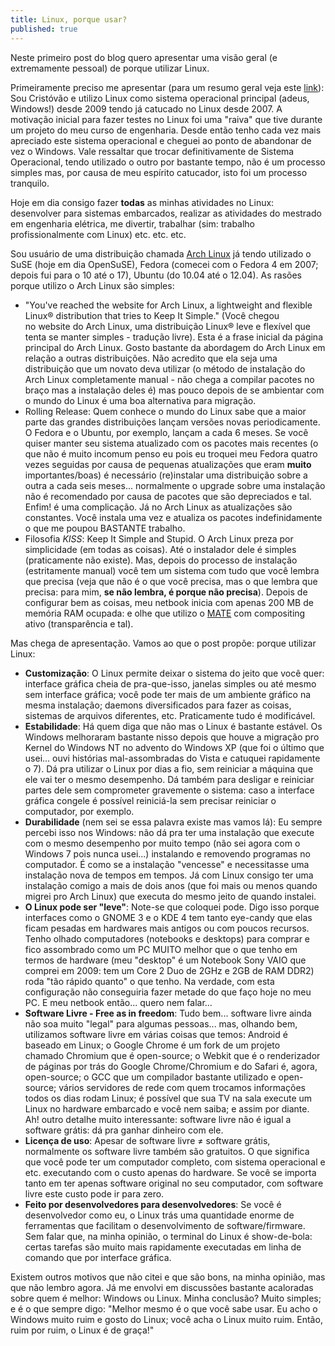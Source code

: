 ```yaml
---
title: Linux, porque usar?
published: true
---
```


Neste primeiro post do blog quero apresentar uma visão geral (e extremamente pessoal) de porque utilizar Linux.

Primeiramente preciso me apresentar (para um resumo geral veja este [link](../about.html)): Sou Cristóvão e utilizo Linux como sistema operacional principal (adeus, Windows!) desde 2009 tendo já catucado no Linux desde 2007. A motivação inicial para fazer testes no Linux foi uma "raiva" que tive durante um projeto do meu curso de engenharia. Desde então tenho cada vez mais apreciado este sistema operacional e cheguei ao ponto de abandonar de vez o Windows. Vale ressaltar que trocar definitivamente de Sistema Operacional, tendo utilizado o outro por bastante tempo, não é um processo simples mas, por causa de meu espírito catucador, isto foi um processo tranquilo.

Hoje em dia consigo fazer **todas** as minhas atividades no Linux: desenvolver para sistemas embarcados, realizar as atividades do mestrado em engenharia elétrica, me divertir, trabalhar (sim: trabalho profissionalmente com Linux) etc. etc. etc.

Sou usuário de uma distribuição chamada [Arch Linux](https://archlinux.org) já tendo utilizado o SuSE (hoje em dia OpenSuSE), Fedora (comecei com o Fedora 4 em 2007; depois fui para o 10 até o 17), Ubuntu (do 10.04 até o 12.04). As rasões porque utilizo o Arch Linux são simples:

* "You've reached the website for Arch Linux, a lightweight and flexible Linux® distribution that tries to Keep It Simple." (Você chegou no website do Arch Linux, uma distribuição Linux® leve e flexível que tenta se manter simples - tradução livre). Esta é a frase inicial da página principal do Arch Linux. Gosto bastante da abordagem do Arch Linux em relação a outras distribuições. Não acredito que ela seja uma distribuição que um novato deva utilizar (o método de instalação do Arch Linux completamente manual - não chega a compilar pacotes no braço mas a instalação deles é) mas pouco depois de se ambientar com o mundo do Linux é uma boa alternativa para migração.
* Rolling Release: Quem conhece o mundo do Linux sabe que a maior parte das grandes distribuições lançam versões novas periodicamente. O Fedora e o Ubuntu, por exemplo, lançam a cada 6 meses. Se você quiser manter seu sistema atualizado com os pacotes mais recentes (o que não é muito incomum penso eu pois eu troquei meu Fedora quatro vezes seguidas por causa de pequenas atualizações que eram **muito** importantes/boas) é necessário (re)instalar uma distribuição sobre a outra a cada seis meses... normalmente o upgrade sobre uma instalação não é recomendado por causa de pacotes que são depreciados e tal. Enfim! é uma complicação. Já no Arch Linux as atualizações são constantes. Você instala uma vez e atualiza os pacotes indefinidamente o que me poupou BASTANTE trabalho.
* Filosofia *KISS*: Keep It Simple and Stupid. O Arch Linux preza por simplicidade (em todas as coisas). Até o instalador dele é simples (praticamente não existe). Mas, depois do processo de instalação (estritamente manual) você tem um sistema com tudo que você lembra que precisa (veja que não é o que você precisa, mas o que lembra que precisa: para mim, **se não lembra, é porque não precisa**). Depois de configurar bem as coisas, meu netbook inicia com apenas 200 MB de memória RAM ocupada: e olhe que utilizo o [MATE](https://mate-desktop.org/) com compositing ativo (transparência e tal).

Mas chega de apresentação. Vamos ao que o post propõe: porque utilizar Linux:

* **Customização**: O Linux permite deixar o sistema do jeito que você quer: interface gráfica cheia de pra-que-isso, janelas simples ou até mesmo sem interface gráfica; você pode ter mais de um ambiente gráfico na mesma instalação; daemons diversificados para fazer as coisas, sistemas de arquivos diferentes, etc. Praticamente tudo é modificável.
* **Estabilidade**: Há quem diga que não mas o Linux é bastante estável. Os Windows melhoraram bastante nisso depois que houve a migração pro Kernel do Windows NT no advento do Windows XP (que foi o último que usei... ouvi histórias mal-assombradas do Vista e catuquei rapidamente o 7). Dá pra utilizar o Linux por dias a fio, sem reiniciar a máquina que ele vai ter o mesmo desempenho. Dá também para desligar e reiniciar partes dele sem comprometer gravemente o sistema: caso a interface gráfica congele é possível reiniciá-la sem precisar reiniciar o computador, por exemplo.
* **Durabilidade** (nem sei se essa palavra existe mas vamos lá): Eu sempre percebi isso nos Windows: não dá pra ter uma instalação que execute com o mesmo desempenho por muito tempo (não sei agora com o Windows 7 pois nunca usei...) instalando e removendo programas no computador. É como se a instalação "vencesse" e necessitasse uma instalação nova de tempos em tempos. Já com Linux consigo ter uma instalação comigo a mais de dois anos (que foi mais ou menos quando migrei pro Arch Linux) que executa do mesmo jeito de quando instalei.
* **O Linux pode ser "leve"**: Note-se que coloquei pode. Digo isso porque interfaces como o GNOME 3 e o KDE 4 tem tanto eye-candy que elas ficam pesadas em hardwares mais antigos ou com poucos recursos. Tenho olhado computadores (notebooks e desktops) para comprar e fico assombrado como um PC MUITO melhor que o que tenho em termos de hardware (meu "desktop" é um Notebook Sony VAIO que comprei em 2009: tem um Core 2 Duo de 2GHz e 2GB de RAM DDR2) roda "tão rápido quanto" o que tenho. Na verdade, com esta configuração não conseguiria fazer metade do que faço hoje no meu PC. E meu netbook então... quero nem falar...
* **Software Livre - Free as in freedom**: Tudo bem... software livre ainda não soa muito "legal" para algumas pessoas... mas, olhando bem, utilizamos software livre em várias coisas que temos: Android é baseado em Linux; o Google Chrome é um fork de um projeto chamado Chromium que é open-source; o Webkit que é o renderizador de páginas por trás do Google Chrome/Chromium e do Safari é, agora, open-source; o GCC que um compilador bastante utilizado e open-source; vários servidores de rede com quem trocamos informações todos os dias rodam Linux; é possível que sua TV na sala execute um Linux no hardware embarcado e você nem saiba; e assim por diante. Ah! outro detalhe muito interessante: software livre não é igual a software grátis: dá pra ganhar dinheiro com ele.
* **Licença de uso**: Apesar de software livre ≠ software grátis, normalmente os software livre também são gratuitos. O que significa que você pode ter um computador completo, com sistema operacional e etc. executando com o custo apenas do hardware. Se você se importa tanto em ter apenas software original no seu computador, com software livre este custo pode ir para zero.
* **Feito por desenvolvedores para desenvolvedores**: Se você é desenvolvedor como eu, o Linux trás uma quantidade enorme de ferramentas que facilitam o desenvolvimento de software/firmware. Sem falar que, na minha opinião, o terminal do Linux é show-de-bola: certas tarefas são muito mais rapidamente executadas em linha de comando que por interface gráfica.

Existem outros motivos que não citei e que são bons, na minha opinião, mas que não lembro agora. Já me envolvi em discussões bastante acaloradas sobre quem é melhor: Windows ou Linux. Minha conclusão? Muito simples; e é o que sempre digo: "Melhor mesmo é o que você sabe usar. Eu acho o Windows muito ruim e gosto do Linux; você acha o Linux muito ruim. Então, ruim por ruim, o Linux é de graça!"